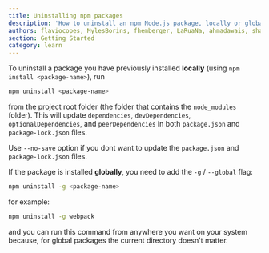 ```yaml
---
title: Uninstalling npm packages
description: 'How to uninstall an npm Node.js package, locally or globally'
authors: flaviocopes, MylesBorins, fhemberger, LaRuaNa, ahmadawais, shajanjp
section: Getting Started
category: learn
---
```


To uninstall a package you have previously installed **locally** (using `npm install <package-name>`), run

```bash
npm uninstall <package-name>
```

from the project root folder (the folder that contains the `node_modules` folder). This will update `dependencies`, `devDependencies`, `optionalDependencies`, and `peerDependencies` in both `package.json` and `package-lock.json` files.

Use `--no-save` option if you dont want to update the `package.json` and `package-lock.json` files.

If the package is installed **globally**, you need to add the `-g` / `--global` flag:

```bash
npm uninstall -g <package-name>
```

for example:

```bash
npm uninstall -g webpack
```

and you can run this command from anywhere you want on your system because, for global packages the current directory doesn't matter.
